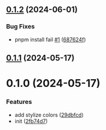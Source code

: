 

## [0.1.2](https://github.com/xinyao27/xycolors/compare/0.1.1...0.1.2) (2024-06-01)


### Bug Fixes

* pnpm install fail [#1](https://github.com/xinyao27/xycolors/issues/1) ([687624f](https://github.com/xinyao27/xycolors/commit/687624feee38ef5a45ff1d0b49cc33773bcbbf4f))

## [0.1.1](https://github.com/xinyao27/xycolors/compare/0.1.0...0.1.1) (2024-05-17)

# 0.1.0 (2024-05-17)


### Features

* add stylize colors ([29dbfcd](https://github.com/xinyao27/xycolors/commit/29dbfcdf326d9d0c86baa7bec8e0c7ff9137af10))
* init ([2fb74d7](https://github.com/xinyao27/xycolors/commit/2fb74d7f5dc7d3b50134df58a58f303db5250ceb))

